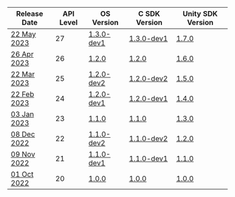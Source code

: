 | Release Date                                                               | API Level | OS Version                                                          | C SDK Version                                                        | Unity SDK Version                                                     |
| -------------------------------------------------------------------------- | --------- | ------------------------------------------------------------------- | -------------------------------------------------------------------- | --------------------------------------------------------------------- |
| [22 May 2023](/docs/releases/release-2023-may/may-release-notes)       | 27        | [1.3.0-dev1](/docs/releases/release-2023-may/os-release-notes)    | [1.3.0-dev1](/docs/releases/release-2023-may/sdk-release-notes)    | [1.7.0](/docs/releases/release-2023-may/unity-sdk-release-notes)    |
| [26 Apr 2023](/docs/releases/release-2023-april/april-release-notes)       | 26        | [1.2.0](/docs/releases/release-2023-april/os-release-notes)    | [1.2.0](/docs/releases/release-2023-april/sdk-release-notes)    | [1.6.0](/docs/releases/release-2023-april/unity-sdk-release-notes)    |
| [22 Mar 2023](/docs/releases/release-2023-march/march-release-notes)       | 25        | [1.2.0-dev2](/docs/releases/release-2023-march/os-release-notes)    | [1.2.0-dev2](/docs/releases/release-2023-march/sdk-release-notes)    | [1.5.0](/docs/releases/release-2023-march/unity-sdk-release-notes)    |
| [22 Feb 2023](/docs/releases/release-2023-february/february-release-notes) | 24        | [1.2.0-dev1](/docs/releases/release-2023-february/os-release-notes) | [1.2.0-dev1](/docs/releases/release-2023-february/sdk-release-notes) | [1.4.0](/docs/releases/release-2023-february/unity-sdk-release-notes) |
| [03 Jan 2023](/docs/releases/release-2023-january/january-release-notes)   | 23        | [1.1.0](/docs/releases/release-2023-january/os-release-notes)       | [1.1.0](/docs/releases/release-2023-january/sdk-release-notes)       | [1.3.0](/docs/releases/release-2023-january/unity-sdk-release-notes)  |
| [08 Dec 2022](/docs/releases/release-2022-december/december-release-notes) | 22        | [1.1.0-dev2](/docs/releases/release-2022-december/os-release-notes) | [1.1.0-dev2](/docs/releases/release-2022-december/sdk-release-notes) | [1.2.0](/docs/releases/release-2022-december/unity-sdk-release-notes) |
| [09 Nov 2022](/docs/releases/release-2022-november/november-release-notes) | 21        | [1.1.0-dev1](/docs/releases/release-2022-november/os-release-notes) | [1.1.0-dev1](/docs/releases/release-2022-november/sdk-release-notes) | [1.1.0](/docs/releases/release-2022-november/unity-sdk-release-notes) |
| [01 Oct 2022](/docs/releases/release-2022-october/october-release-notes)   | 20        | [1.0.0](/docs/releases/release-2022-october/os-release-notes)       | [1.0.0](/docs/releases/release-2022-october/sdk-release-notes)       | [1.0.0](/docs/releases/release-2022-october/unity-sdk-release-notes)  |
